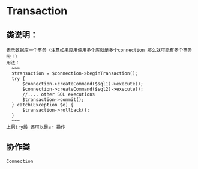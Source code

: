 Transaction
========

类说明：
----------
    表示数据库一个事务（注意如果应用使用多个库就是多个connection 那么就可能有多个事务啦！）
    用法：
      ~~~
      $transaction = $connection->beginTransaction();
      try {
          $connection->createCommand($sql1)->execute();
          $connection->createCommand($sql2)->execute();
          //.... other SQL executions
          $transaction->commit();
      } catch(Exception $e) {
          $transaction->rollback();
      }
      ~~~
    上例try段 还可以是ar 操作

协作类
--------------
    Connection